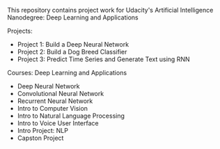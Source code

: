 This repository contains project work for Udacity's Artificial Intelligence Nanodegree: Deep Learning and Applications

Projects:
- Project 1: Build a Deep Neural Network
- Project 2: Build a Dog Breed Classifier
- Project 3: Predict Time Series and Generate Text using RNN

Courses: Deep Learning and Applications
- Deep Neural Network
- Convolutional Neural Network
- Recurrent Neural Network
- Intro to Computer Vision
- Intro to Natural Language Processing
- Intro to Voice User Interface
- Intro Project: NLP
- Capston Project
